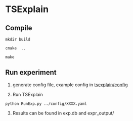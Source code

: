 # TSExplain


## Compile

```mkdir build```

```cmake  .. ```

```make ```

## Run experiment 

1. generate config file, example config in [tsexplain/config](https://github.com/Ireneruru/tsexplain/tree/master/config)

2. Run TSExplain 

```python RunExp.py ../config/XXXX.yaml```

3. Results can be found in exp.db and expr_output/


